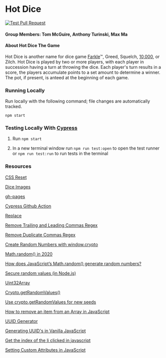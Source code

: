 # Hot Dice
[![Test Pull Request](https://github.com/hot-dice/hotdice/actions/workflows/test.yml/badge.svg)](https://github.com/hot-dice/hotdice/actions/workflows/test.yml)
#### Group Members: Tom McGuire, Anthony Turinski, Max Ma

#### About Hot Dice The Game

Hot Dice is another name for dice game [Farkle](https://en.wikipedia.org/wiki/Farkle "Farkle Wikipedia")&trade;, Greed, Squelch, [10,000](https://en.wikipedia.org/wiki/Dice_10000 "10,000"), or Zilch. Hot Dice is played by two or more players, with each player in succession having a turn at throwing the dice. Each player's turn results in a score, the players accumulate points to a set amount to determine a winner. The pot, if present, is anteed at the beginning of each game.

### Running Locally

Run locally with the following command; file changes are automatically tracked.

`npm start`

### Testing Locally With [Cypress](https://docs.cypress.io/guides/overview/why-cypress.html#In-a-nutshell "Cypress Documentation")

1. Run `npm start`

2. In a new terminal window run `npm run test:open` to open the test runner or `npm run test:run` to run tests in the terminal

### Resources

[CSS Reset](https://meyerweb.com/eric/tools/css/reset/ "CSS Reset")

[Dice Images](https://1dollarshop.itch.io/dice-dice-dice "Dice Image Source")

[gh-pages](https://www.npmjs.com/package/gh-pages "deploy to gh-pages")

[Cypress Github Action](https://github.com/cypress-io/github-action "Cypress GitHub Action")

[Replace](https://stackoverflow.com/questions/40318677/string-replace-on-a-loop#comment67893599_40318677)

[Remove Trailing and Leading Commas Regex](https://stackoverflow.com/questions/40318677/string-replace-on-a-loop#comment67893599_40318677)

[Remove Duplicate Commas Regex](https://stackoverflow.com/a/42915166)

[Create Random Numbers with window.crypto](https://stackoverflow.com/a/42321673/7967484)

[Math.random() in 2020](https://stackoverflow.com/a/64520554/7967484)

[How does JavaScript’s Math.random() generate random numbers?](https://hackernoon.com/how-does-javascripts-math-random-generate-random-numbers-ef0de6a20131)

[Secure random values (in Node.js)](https://gist.github.com/joepie91/7105003c3b26e65efcea63f3db82dfba)

[Uint32Array](https://developer.mozilla.org/en-US/docs/Web/JavaScript/Reference/Global_Objects/Uint32Array)

[Crypto.getRandomValues()](https://developer.mozilla.org/en-US/docs/Web/API/Crypto/getRandomValues)

[Use crypto.getRandomValues for new seeds](https://github.com/chancejs/chancejs/issues/232#issuecomment-182500222)

[How to remove an item from an Array in JavaScript](https://flaviocopes.com/how-to-remove-item-from-array/)

[UUID Generator](https://gist.github.com/jed/982883)

[Generating UUID's in Vanilla JavaScript](https://stackoverflow.com/a/2117523/7967484)

[Get the index of the li clicked in javascript](https://stackoverflow.com/a/48977708/7967484)

[Setting Custom Attributes in JavaScript](https://stackoverflow.com/a/7230951/7967484)
